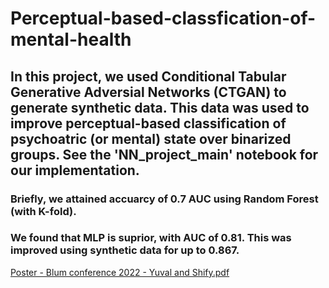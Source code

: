 # Perceptual-based-classfication-of-mental-health
## In this project, we used Conditional Tabular Generative Adversial Networks (CTGAN) to generate synthetic data. This data was used to improve perceptual-based classification of psychoatric (or mental) state over binarized groups. See the 'NN_project_main' notebook for our implementation. 
### Briefly, we attained accuarcy of 0.7 AUC using Random Forest (with K-fold).
### We found that MLP is suprior, with AUC of 0.81. This was improved using synthetic data for up to 0.867. 

[Poster - Blum conference 2022 - Yuval and Shify.pdf](https://github.com/YuvalSK/Perceptual-based-classfication-of-mental-health/files/8531648/Poster.-.Blum.conference.2022.-.Yuval.and.Shify.pdf)

